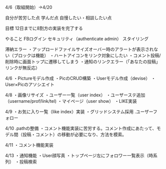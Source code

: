 4/6（取組開始）→4/20

自分が苦労した点
学んだ点
自慢したい・相談したい点

目標
12日までに8割方の実装を完了する

やること
FBログイン
セキュリティ（authenticate admin）
スタイリング



滞納エラー
・アップロードファイルサイズオーバー時のアラートが表示されない（ブロックは機能）
・ハートアイコンをリンク対象にしたい
・コメント投稿/削除時に画面トップに遷移してしまう
・通知のリンクエラー（「あなたの投稿」リンクが無反応）

4/6
・Pictureモデル作成
・PicのCRUD構築
・Userモデル作成（devise）
・User×Picのアソシエイト

4/8
・画像リサイズ
・ユーザー一覧（user index）
・ユーザーステ追加（username/prof/link/tel)
・マイページ（user show）
・LIKE実装

4/9
・お気に入り一覧（like index）実装
・グリッドシステム採用
.ユーザーフォロー

4/10
.pathの整備
・コメント機能実装に苦労する。コメント作成にあたって、モデル間（投稿・コメント）の移動が必要になり、方法を模索。

4/11
・コメント機能実装

4/13
・通知機能
・User顔写真
・トップページ左にフォロワー一覧表示（時系列）
・投稿検索
